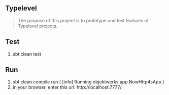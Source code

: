 Typelevel
---------
>The purpose of this project is to prototype and test features of Typelevel projects.

Test
----
1. sbt clean test

Run
---
1. sbt clean compile run ( [info] Running objektwerks.app.NowHttp4sApp )
2. in your browser, enter this url: http://localhost:7777/
